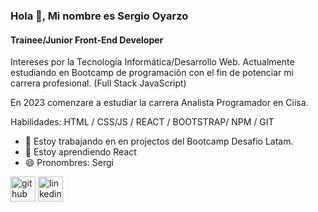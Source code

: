### Hola 👋, Mi nombre es Sergio Oyarzo
#### Trainee/Junior Front-End Developer
Intereses por la Tecnología Informática/Desarrollo Web. Actualmente estudiando en Bootcamp de programación con el fin de potenciar mi carrera profesional. (Full Stack JavaScript)

En 2023 comenzare a estudiar la carrera Analista Programador en Ciisa.


Habilidades: HTML / CSS/JS / REACT / BOOTSTRAP/ NPM / GIT

- 🔭 Estoy trabajando en en projectos del Bootcamp Desafio Latam. 
- 🌱 Estoy aprendiendo React 
- 😄 Pronombres: Sergi 


[<img src='https://cdn.jsdelivr.net/npm/simple-icons@3.0.1/icons/github.svg' alt='github' height='40'>](https://github.com/https://github.com/sergi199904)  [<img src='https://cdn.jsdelivr.net/npm/simple-icons@3.0.1/icons/linkedin.svg' alt='linkedin' height='40'>](https://www.linkedin.com/in/https://www.linkedin.com/in/sergio-oyarzo-414652130//)  

